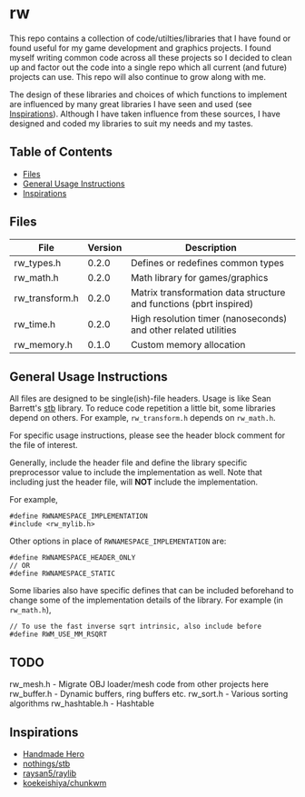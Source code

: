 # rw

This repo contains a collection of code/utilties/libraries that I have found
or found useful for my game development and graphics projects. I found myself writing common code
across all these projects so I decided to clean up and factor out the code into
a single repo which all current (and future) projects can use. This repo will also
continue to grow along with me.

The design of these libraries and choices of which functions to implement
are influenced by many great libraries I have seen and used (see
[Inspirations](#inspirations)). Although I have taken influence from these sources,
I have designed and coded my libraries to suit my needs and my tastes.

## Table of Contents  

- [Files](#files)
- [General Usage Instructions](#general-usage-instructions)
- [Inspirations](#inspirations)

## Files

| File           | Version | Description                                                        |
|----------------|---------|--------------------------------------------------------------------|
| rw_types.h     | 0.2.0   | Defines or redefines common types                                  |
| rw_math.h      | 0.2.0   | Math library for games/graphics                                    |
| rw_transform.h | 0.2.0   | Matrix transformation data structure and functions (pbrt inspired) |
| rw_time.h      | 0.2.0   | High resolution timer (nanoseconds) and other related utilities    |
| rw_memory.h    | 0.1.0   | Custom memory allocation                                           |

## General Usage Instructions

All files are designed to be single(ish)-file headers. Usage is like Sean Barrett's
[stb](https://github.com/nothings/stb) library. To reduce code repetition a little bit,
some libraries depend on others. For example, `rw_transform.h` depends on `rw_math.h`.

For specific usage instructions, please see the header block comment for the file of interest.

Generally, include the header file and define the library specific preprocessor value
to include the implementation as well. Note that including just the header file, will **NOT**
include the implementation. 

For example,
```
#define RWNAMESPACE_IMPLEMENTATION
#include <rw_mylib.h>
```

Other options in place of `RWNAMESPACE_IMPLEMENTATION` are: 
```
#define RWNAMESPACE_HEADER_ONLY
// OR
#define RWNAMESPACE_STATIC
```

Some libaries also have specific defines that can be included beforehand to
change some of the implementation details of the library.
For example (in `rw_math.h`),
```
// To use the fast inverse sqrt intrinsic, also include before
#define RWM_USE_MM_RSQRT
```

## TODO

rw_mesh.h - Migrate OBJ loader/mesh code from other projects here
rw_buffer.h - Dynamic buffers, ring buffers etc.
rw_sort.h - Various sorting algorithms
rw_hashtable.h - Hashtable

## Inspirations

- [Handmade Hero](https://handmadehero.org/)
- [nothings/stb](https://github.com/nothings/stb)
- [raysan5/raylib](https://github.com/raysan5/raylib)
- [koekeishiya/chunkwm](https://github.com/koekeishiya/chunkwm)
